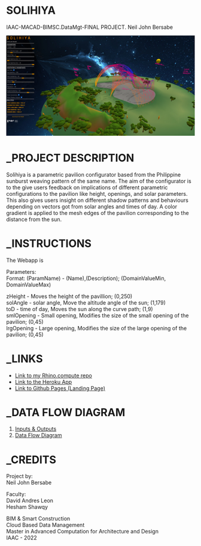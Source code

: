 # SOLIHIYA
IAAC-MACAD-BIMSC.DataMgt-FINAL PROJECT. Neil John Bersabe


![](/images/Finals.jpg?raw=true)

# _PROJECT DESCRIPTION
Solihiya is a parametric pavilion configurator based from the Philippine sunburst weaving pattern of the same name. 
The aim of the configurator is to the give users feedback on implications of different parametric configurations to the pavilion like height, openings, and solar parameters. This also gives users insight on different shadow patterns and behaviours depending on vectors got from solar angles and times of day. A color gradient is applied to the mesh edges of the pavilion corresponding to the distance from the sun.

# _INSTRUCTIONS
The Webapp is

Parameters:  
Format: (ParamName) - (Name),(Description); (DomainValueMin, DomainValueMax)  

zHeight - Moves the height of the pavillion; (0,250)  
solAngle - solar angle, Move the altitude angle of the sun; (1,179)  
toD - time of day, Moves the sun along the curve path; (1,9)  
smlOpening - Small opening, Modifies the size of the small opening of the pavilion; (0,45)  
lrgOpening - Large opening, Modifies the size of the large opening of the pavilion; (0,45) 



# _LINKS
- [Link to my Rhino.compute repo](https://github.com/NeilBersabe-Iaac/compute.rhino3d.appserver/tree/main/src/examples/solihiya00_v3)
- [Link to the Heroku App](https://bimsc22-neiljohnbersabe.herokuapp.com/examples/solihiya00_v3/)
- [Link to Github Pages (Landing Page)](https://neilbersabe-iaac.github.io/IAAC-BIMSC-FINAL/)


# _DATA FLOW DIAGRAM
1. [Inputs & Outputs](docs/InputOutput.jpg)
2. [Data Flow Diagram](docs/DataFlow.png)

# _CREDITS
Project by:  
Neil John Bersabe

Faculty:  
David Andres Leon  
Hesham Shawqy  


BIM & Smart Construction  
Cloud Based Data Management  
Master in Advanced Computation for Architecture and Design  
IAAC - 2022



